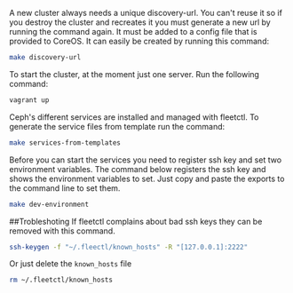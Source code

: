 

A new cluster always needs a unique discovery-url. You can't reuse it so if you destroy the cluster and recreates it you must generate a new url by running the command again. It must be added to a config file that is provided to CoreOS. It can easily be created by running this command:

``` bash
make discovery-url
```

To start the cluster, at the moment just one server. Run the following command:

``` bash
vagrant up
```

Ceph's different services are installed and managed with fleetctl. To generate the service files from template run the command:

``` bash
make services-from-templates
```

Before you can start the services you need to register ssh key and set two environment variables. The command below registers the ssh key and shows the environment variables to set. Just copy and paste the exports to the command line to set them.

``` bash
make dev-environment
```

##Trobleshoting
If fleetctl complains about bad ssh keys they can be removed with this command.
``` bash
ssh-keygen -f "~/.fleectl/known_hosts" -R "[127.0.0.1]:2222"
```
Or just delete the ```known_hosts``` file
``` bash
rm ~/.fleetctl/known_hosts
```
